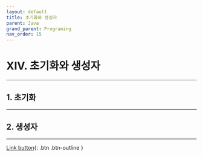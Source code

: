 ```yaml
---
layout: default
title: 초기화와 생성자
parent: Java
grand_parent: Programing
nav_order: 15
---
```


# XIV. 초기화와 생성자

---

## 1. 초기화

---

## 2. 생성자


---

[Link button](https://opentutorials.org/course/1223/5440){: .btn .btn-outline }

